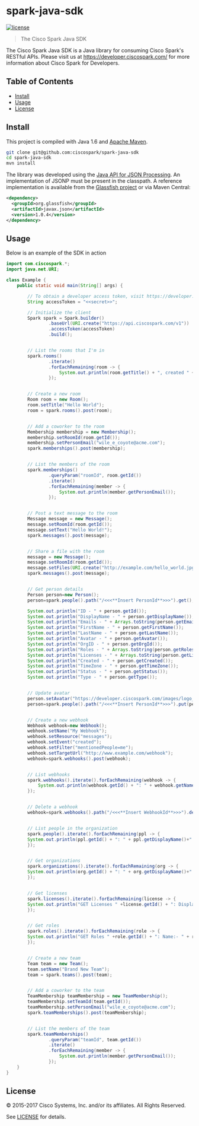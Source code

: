 # spark-java-sdk

[![license](https://img.shields.io/github/license/ciscospark/spark-java-sdk.svg)](https://github.com/ciscospark/spark-java-sdk/blob/master/LICENSE)

> The Cisco Spark Java SDK

The Cisco Spark Java SDK is a Java library for consuming Cisco Spark's RESTful APIs. Please visit us at https://developer.ciscospark.com/ for more information about Cisco Spark for Developers.

## Table of Contents

- [Install](#install)
- [Usage](#usage)
- [License](#license)

## Install
This project is compiled with Java 1.6 and [Apache Maven](https://maven.apache.org/).

```bash
git clone git@github.com:ciscospark/spark-java-sdk
cd spark-java-sdk
mvn install
```

The library was developed using the [Java API for JSON Processing](http://www.oracle.com/technetwork/articles/java/json-1973242.html). An implementation of JSONP must be present in the classpath. A reference implementation is available from the [Glassfish project](http://search.maven.org/remotecontent?filepath=org/glassfish/javax.json/1.0.4/javax.json-1.0.4.jar) or via Maven Central:

```xml
<dependency>
  <groupId>org.glassfish</groupId>
  <artifactId>javax.json</artifactId>
  <version>1.0.4</version>
</dependency>
```

## Usage

Below is an example of the SDK in action

```java
import com.ciscospark.*;
import java.net.URI;

class Example {
    public static void main(String[] args) {

        // To obtain a developer access token, visit https://developer.ciscospark.com
        String accessToken = "<<secret>>";

        // Initialize the client
        Spark spark = Spark.builder()
                .baseUrl(URI.create("https://api.ciscospark.com/v1"))
                .accessToken(accessToken)
                .build();


        // List the rooms that I'm in
        spark.rooms()
                .iterate()
                .forEachRemaining(room -> {
                    System.out.println(room.getTitle() + ", created " + room.getCreated() + ": " + room.getId());
                });


        // Create a new room
        Room room = new Room();
        room.setTitle("Hello World");
        room = spark.rooms().post(room);


        // Add a coworker to the room
        Membership membership = new Membership();
        membership.setRoomId(room.getId());
        membership.setPersonEmail("wile_e_coyote@acme.com");
        spark.memberships().post(membership);


        // List the members of the room
        spark.memberships()
                .queryParam("roomId", room.getId())
                .iterate()
                .forEachRemaining(member -> {
                    System.out.println(member.getPersonEmail());
                });


        // Post a text message to the room
        Message message = new Message();
        message.setRoomId(room.getId());
        message.setText("Hello World!");
        spark.messages().post(message);


        // Share a file with the room
        message = new Message();
        message.setRoomId(room.getId());
        message.setFiles(URI.create("http://example.com/hello_world.jpg"));
        spark.messages().post(message);


        // Get person details
        Person person=new Person();
        person=spark.people().path("/<<<**Insert PersonId**>>>").get();

        System.out.println("ID - " + person.getId());
        System.out.println("DisplayName - " + person.getDisplayName());
        System.out.println("Emails - " + Arrays.toString(person.getEmails()));
        System.out.println("FirstName - " + person.getFirstName());
        System.out.println("LastName - " + person.getLastName());
        System.out.println("Avatar - " + person.getAvatar());
        System.out.println("OrgID - " + person.getOrgId());
        System.out.println("Roles - " + Arrays.toString(person.getRoles()));
        System.out.println("Licenses - " + Arrays.toString(person.getLicenses()));
        System.out.println("Created - " + person.getCreated());
        System.out.println("TimeZone - " + person.getTimeZone());
        System.out.println("Status - " + person.getStatus());
        System.out.println("Type - " + person.getType());


        // Update avatar
        person.setAvatar("https://developer.ciscospark.com/images/logo_spark_lg@256.png");
        person=spark.people().path("/<<<**Insert PersonId**>>>").put(person);


        // Create a new webhook
        Webhook webhook=new Webhook();
        webhook.setName("My Webhook");
        webhook.setResource("messages");
        webhook.setEvent("created");
        webhook.setFilter("mentionedPeople=me");
        webhook.setTargetUrl("http://www.example.com/webhook");
        webhook=spark.webhooks().post(webhook);


        // List webhooks
        spark.webhooks().iterate().forEachRemaining(webhook -> {
            System.out.println(webhook.getId() + ": " + webhook.getName() + " (" + webhook.getTargetUrl() + ")");
        });


        // Delete a webhook
        webhook=spark.webhooks().path("/<<<**Insert WebhookId**>>>").delete();


        // List people in the organization
        spark.people().iterate().forEachRemaining(ppl -> {
        System.out.println(ppl.getId() + ": " + ppl.getDisplayName()+" : Creation: "+ppl.getCreated());
        });


        // Get organizations
        spark.organizations().iterate().forEachRemaining(org -> {
        System.out.println(org.getId() + ": " + org.getDisplayName()+" : Creation: "+org.getCreated());
        });


        // Get licenses
        spark.licenses().iterate().forEachRemaining(license -> {
        System.out.println("GET Licenses " +license.getId() + ": DisplayName:- " + license.getDisplayName()+" : totalUnits:         "+Integer.toString(license.getTotalUnits())+" : consumedUnits: "+Integer.toString(license.getConsumedUnits()));
        });


        // Get roles
        spark.roles().iterate().forEachRemaining(role -> {
        System.out.println("GET Roles " +role.getId() + ": Name:- " + role.getName());
        });


        // Create a new team
        Team team = new Team();
        team.setName("Brand New Team");
        team = spark.teams().post(team);


        // Add a coworker to the team
        TeamMembership teamMembership = new TeamMembership();
        teamMembership.setTeamId(team.getId());
        teamMembership.setPersonEmail("wile_e_coyote@acme.com");
        spark.teamMemberships().post(teamMembership);


        // List the members of the team
        spark.teamMemberships()
                .queryParam("teamId", team.getId())
                .iterate()
                .forEachRemaining(member -> {
                    System.out.println(member.getPersonEmail());
                });
    }
}
```

## License

&copy; 2015-2017 Cisco Systems, Inc. and/or its affiliates. All Rights Reserved.

See [LICENSE](LICENSE) for details.
